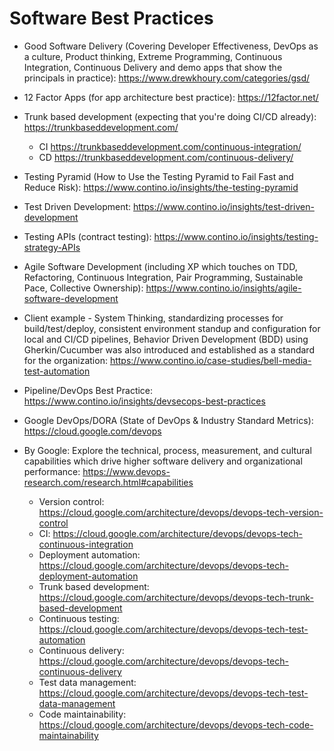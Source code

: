 # Software Best Practices

- Good Software Delivery (Covering Developer Effectiveness, DevOps as a culture, Product thinking, Extreme Programming, Continuous Integration, Continuous Delivery and demo apps that show the principals in practice): https://www.drewkhoury.com/categories/gsd/

- 12 Factor Apps (for app architecture best practice): https://12factor.net/

- Trunk based development (expecting that you're doing CI/CD already): https://trunkbaseddevelopment.com/
  - CI https://trunkbaseddevelopment.com/continuous-integration/
  - CD https://trunkbaseddevelopment.com/continuous-delivery/

- Testing Pyramid (How to Use the Testing Pyramid to Fail Fast and Reduce Risk): https://www.contino.io/insights/the-testing-pyramid

- Test Driven Development: https://www.contino.io/insights/test-driven-development

- Testing APIs (contract testing): https://www.contino.io/insights/testing-strategy-APIs

- Agile Software Development (including XP which touches on TDD, Refactoring, Continuous Integration, Pair Programming, Sustainable Pace, Collective Ownership): https://www.contino.io/insights/agile-software-development

- Client example - System Thinking, standardizing processes for build/test/deploy, consistent environment standup and configuration for local and CI/CD pipelines, Behavior Driven Development (BDD) using Gherkin/Cucumber was also introduced and established as a standard for the organization: https://www.contino.io/case-studies/bell-media-test-automation

- Pipeline/DevOps Best Practice: https://www.contino.io/insights/devsecops-best-practices

- Google DevOps/DORA (State of DevOps & Industry Standard Metrics): https://cloud.google.com/devops

- By Google: Explore the technical, process, measurement, and cultural capabilities which drive higher software delivery and organizational performance: https://www.devops-research.com/research.html#capabilities
  - Version control: https://cloud.google.com/architecture/devops/devops-tech-version-control
  - CI: https://cloud.google.com/architecture/devops/devops-tech-continuous-integration
  - Deployment automation: https://cloud.google.com/architecture/devops/devops-tech-deployment-automation
  - Trunk based development: https://cloud.google.com/architecture/devops/devops-tech-trunk-based-development
  - Continuous testing: https://cloud.google.com/architecture/devops/devops-tech-test-automation
  - Continuous delivery: https://cloud.google.com/architecture/devops/devops-tech-continuous-delivery
  - Test data management: https://cloud.google.com/architecture/devops/devops-tech-test-data-management
  - Code maintainability: https://cloud.google.com/architecture/devops/devops-tech-code-maintainability
